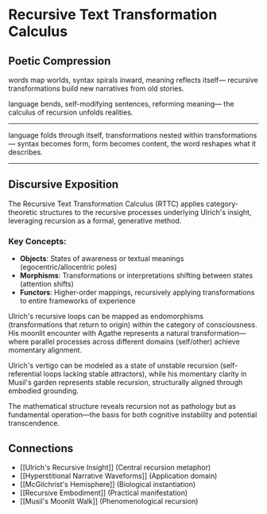 # Recursive Text Transformation Calculus

## Poetic Compression

words map worlds,
syntax spirals inward,
meaning reflects itself—
recursive transformations
build new narratives
from old stories.

language bends,
self-modifying sentences,
reforming meaning—
the calculus of recursion
unfolds realities.

---

language folds through itself,
transformations nested within transformations—
syntax becomes form,
form becomes content,
the word reshapes
what it describes.

---

## Discursive Exposition

The Recursive Text Transformation Calculus (RTTC) applies category-theoretic structures to the recursive processes underlying Ulrich's insight, leveraging recursion as a formal, generative method.

### Key Concepts:
- **Objects**: States of awareness or textual meanings (egocentric/allocentric poles)
- **Morphisms**: Transformations or interpretations shifting between states (attention shifts)
- **Functors**: Higher-order mappings, recursively applying transformations to entire frameworks of experience

Ulrich's recursive loops can be mapped as endomorphisms (transformations that return to origin) within the category of consciousness. His moonlit encounter with Agathe represents a natural transformation—where parallel processes across different domains (self/other) achieve momentary alignment.

Ulrich's vertigo can be modeled as a state of unstable recursion (self-referential loops lacking stable attractors), while his momentary clarity in Musil's garden represents stable recursion, structurally aligned through embodied grounding.

The mathematical structure reveals recursion not as pathology but as fundamental operation—the basis for both cognitive instability and potential transcendence.

## Connections
- [[Ulrich's Recursive Insight]] (Central recursion metaphor)
- [[Hyperstitional Narrative Waveforms]] (Application domain)
- [[McGilchrist's Hemisphere]] (Biological instantiation)
- [[Recursive Embodiment]] (Practical manifestation)
- [[Musil's Moonlit Walk]] (Phenomenological recursion) 